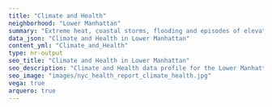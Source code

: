 ```yaml
---
title: "Climate and Health"
neighborhood: "Lower Manhattan"
summary: "Extreme heat, coastal storms, flooding and episodes of elevated ozone are climate-related hazards that may increase with climate change and have important public health impacts in New York City. Extreme weather can cause power outages, which also threaten public health. This report provides neighborhood indicators of climate-related hazards, vulnerability and health impacts."
data_json: "Climate and Health in Lower Manhattan"
content_yml: "Climate_and_Health"
type: nr-output
seo_title: "Climate and Health in Lower Manhattan"
seo_description: "Climate and Health data profile for the Lower Manhattan neighborhood of NYC."
seo_image: "images/nyc_health_report_climate_health.jpg"
vega: true
arquero: true
---
```

